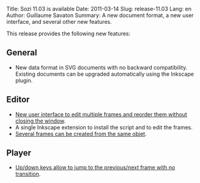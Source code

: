 Title: Sozi 11.03 is available
Date: 2011-03-14
Slug: release-11.03
Lang: en
Author: Guillaume Savaton
Summary:
    A new document format, a new user interface, and several other new features.

This release provides the following new features:

General
-------

* New data format in SVG documents with no backward compatibility. Existing documents can be upgraded automatically using the Inkscape plugin.

Editor
------

* [New user interface to edit multiple frames and reorder them without closing the window](https://github.com/senshu/Sozi/issues/24).
* A single Inkscape extension to install the script and to edit the frames.
* [Several frames can be created from the same objet](https://github.com/senshu/Sozi/issues/17).

Player
------

* [Up/down keys allow to jump to the previous/next frame with no transition](https://github.com/senshu/Sozi/issues/23).
